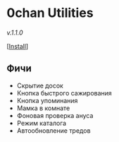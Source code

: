 # 0chan Utilities
*v.1.1.0* 

[<a href="https://github.com/Juribiyan/0chan-utilities/raw/master/es5/0chan-utilities.user.js?v=1.1.0">Install</a>]

## Фичи
* Скрытие досок
* Кнопка быстрого сажирования
* Кнопка упоминания
* Мамка в комнате
* Фоновая проверка ануса
* Режим каталога
* Автообновление тредов
